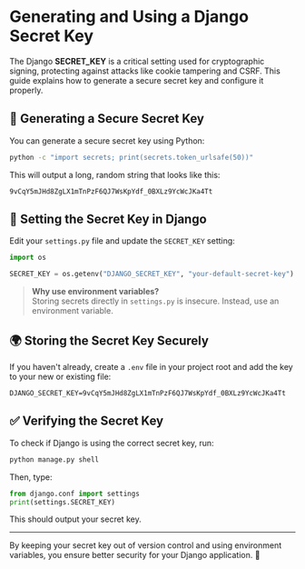 # Generating and Using a Django Secret Key

The Django **SECRET_KEY** is a critical setting used for cryptographic signing, protecting against attacks like cookie tampering and CSRF. This guide explains how to generate a secure secret key and configure it properly.

## 🔑 Generating a Secure Secret Key

You can generate a secure secret key using Python:

```sh
python -c "import secrets; print(secrets.token_urlsafe(50))"
```

This will output a long, random string that looks like this:

```
9vCqY5mJHd8ZgLX1mTnPzF6QJ7WsKpYdf_0BXLz9YcWcJKa4Tt
```

## 📌 Setting the Secret Key in Django

Edit your `settings.py` file and update the `SECRET_KEY` setting:

```python
import os

SECRET_KEY = os.getenv("DJANGO_SECRET_KEY", "your-default-secret-key")
```

> **Why use environment variables?**  
> Storing secrets directly in `settings.py` is insecure. Instead, use an environment variable.

## 🌍 Storing the Secret Key Securely

If you haven't already, create a `.env` file in your project root and add the key to your new or existing file:

```
DJANGO_SECRET_KEY=9vCqY5mJHd8ZgLX1mTnPzF6QJ7WsKpYdf_0BXLz9YcWcJKa4Tt
```

## ✅ Verifying the Secret Key

To check if Django is using the correct secret key, run:

```sh
python manage.py shell
```

Then, type:

```python
from django.conf import settings
print(settings.SECRET_KEY)
```

This should output your secret key.

---

By keeping your secret key out of version control and using environment variables, you ensure better security for your Django application. 🚀
